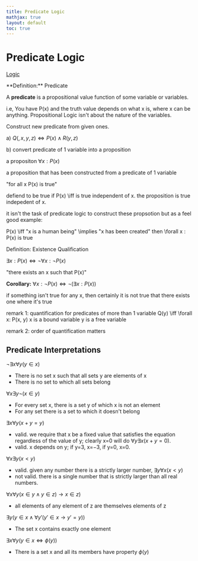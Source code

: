 ```yaml
---
title: Predicate Logic
mathjax: true
layout: default
toc: true
---
```




# Predicate Logic

[Logic](Introduction.html)


<div class="definition" markdown="block">
**Definition:** Predicate

A **predicate** is a propositional value function of some variable or variables.


</div>

i.e, You have P(x) and the truth value depends on what x is, where x can be anything. Propositional Logic isn't about the nature of the variables.


Construct new predicate from given ones.

a) $Q(,x,y, z) \iff P(x)  \land R(y,z)$

b) convert predicate of 1 variable into a proposition

a propositon $\forall x: P(x)$

a proposition that has been constructed from a predicate of 1 variable

"for all x P(x) is true"

defiend to be true if P(x) \iff is true independent of x. the proposition is true indepedent of x.

it isn't the task of predicate logic to construct these propsotion but as a feel good example:

P(x) \iff "x is a human being" \implies "x has been created"
then \forall x : P(x) is true




<div class="definition" markdown="block">
Definition: Existence Qualification

$\exists x: P(x) \iff \neg \forall x : \neg P(x)$

"there exists an x such that P(x)"

**Corollary:**  $\forall  x : \neg P(x) \iff \neg (\exists x: P(x) )$

</div>


if something isn't true for any x, then certainly it is not true that there exists one where it's true

remark 1: quantification for predicates of more than 1 variable
Q(y) \iff \forall x: P(x, y) 
x is a bound variable
y is a free variable


remark 2: order of quantification matters




## Predicate Interpretations



$\neg \exists x \forall y (y \in x)$

* There is no set x such that all sets y are elements of x
* There is no set to which all sets belong

$\forall x \exists y \neg( x  \in y)$

* For every set x, there is a set y of which x is not an element
* For any set there is a set to which it doesn't belong


$∃x∀y(x+y=y)$
* valid. we require that x be a fixed value that satisfies the equation regardless of the value of y; clearly x=0 will do
$∀y∃x(x+y=0).$
* valid. x  depends on y; if y=3, x=−3, if y=0, x=0.


$∀x∃y(x<y)$
* valid. given any number there is a strictly larger number,
$∃y∀x(x<y)$
* not valid.  there is a single number that is strictly larger than all real numbers.


$\forall x \forall y ( x \in y \land y \in z) \to x \in z)$
* all elements of any element of z are themselves elements of z

$\exists y ( y \in x \land \forall y' (y' \in x \to y' = y))$
* The set x contains exactly one element

$\exists x \forall y (y \in x \iff \phi(y))$
* There is a set x and all its members have property $\phi(y)$